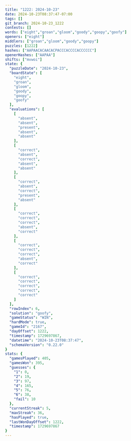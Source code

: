 ```yaml
---
title: "1222: 2024-10-23"
date: 2024-10-23T08:37:47-07:00
tags: []
git_branch: 2024-10-23_1222
contests: []
words: ["eight","groan","gloom","goody","goopy","goofy"]
openers: ["eight"]
middlers: ["groan","gloom","goody","goopy"]
puzzles: [1222]
hashes: ["AAPAACACAACACPACCCACCCCACCCCCC"]
openerHashes: ["AAPAA"]
shifts: ["mvwoi"]
state: {
  "puzzleDate": "2024-10-23",
  "boardState": [
    "eight",
    "groan",
    "gloom",
    "goody",
    "goopy",
    "goofy"
  ],
  "evaluations": [
    [
      "absent",
      "absent",
      "present",
      "absent",
      "absent"
    ],
    [
      "correct",
      "absent",
      "correct",
      "absent",
      "absent"
    ],
    [
      "correct",
      "absent",
      "correct",
      "present",
      "absent"
    ],
    [
      "correct",
      "correct",
      "correct",
      "absent",
      "correct"
    ],
    [
      "correct",
      "correct",
      "correct",
      "absent",
      "correct"
    ],
    [
      "correct",
      "correct",
      "correct",
      "correct",
      "correct"
    ]
  ],
  "rowIndex": 6,
  "solution": "goofy",
  "gameStatus": "WIN",
  "hardMode": true,
  "gameId": "2167",
  "dayOffset": 1222,
  "timestamp": 1729697867,
  "datetime": "2024-10-23T08:37:47",
  "schemaVersion": "0.22.0"
}
stats: {
  "gamesPlayed": 405,
  "gamesWon": 395,
  "guesses": {
    "1": 0,
    "2": 19,
    "3": 97,
    "4": 165,
    "5": 76,
    "6": 38,
    "fail": 10
  },
  "currentStreak": 5,
  "maxStreak": 36,
  "hasPlayed": true,
  "lastWonDayOffset": 1222,
  "timestamp": 1729697867
}
---
```

<!-- more -->
